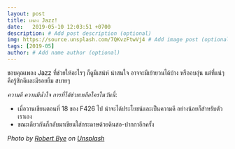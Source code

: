 ```yaml
---
layout: post
title: เพลง Jazz!
date:   2019-05-10 12:03:51 +0700
description: # Add post description (optional)
img: https://source.unsplash.com/7QKvzFtwVj4 # Add image post (optional)
tags: [2019-05]
author: # Add name author (optional)
---
```

ขอบคุณเพลง Jazz ที่ช่วยให้อะไรๆ ก็ดูมีเสน่ห์ น่าสนใจ อาจจะมีเย้ายวนได้บ้าง หรืออบอุ่น แต่ที่แน่ๆ คือรู้สึกดีและมีรอยยิ้ม สบายๆ <i class="fa fa-child" style="color:plum"></i>

*ความดี ความมีน้ำใจ การที่ได้ช่วยเหลือใครในวันนี้*:
- เมื่อวานเขียนตอนที่ 18 ของ F426 ไป น่าจะได้ประโยชน์และเป็นความดี อย่างน้อยก็สำหรับตัวเราเอง
- ขณะเดียวกันก็กลับมาเขียนใส่กระดาษด้วยดินสอ-ปากกาอีกครั้ง

*Photo by [Robert Bye](https://unsplash.com/@robertbye) on [Unsplash](https://unsplash.com)*
